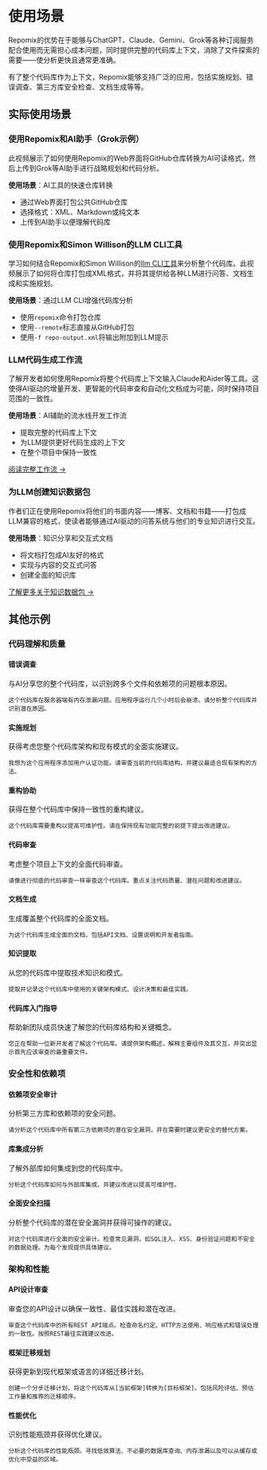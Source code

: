 <script setup>
import YouTubeVideo from '../../../components/YouTubeVideo.vue';
</script>

# 使用场景

Repomix的优势在于能够与ChatGPT、Claude、Gemini、Grok等各种订阅服务配合使用而无需担心成本问题，同时提供完整的代码库上下文，消除了文件探索的需要——使分析更快且通常更准确。

有了整个代码库作为上下文，Repomix能够支持广泛的应用，包括实施规划、错误调查、第三方库安全检查、文档生成等等。


## 实际使用场景

### 使用Repomix和AI助手（Grok示例）
此视频展示了如何使用Repomix的Web界面将GitHub仓库转换为AI可读格式，然后上传到Grok等AI助手进行战略规划和代码分析。

**使用场景**：AI工具的快速仓库转换
- 通过Web界面打包公共GitHub仓库
- 选择格式：XML、Markdown或纯文本
- 上传到AI助手以便理解代码库

<YouTubeVideo video-id="XTifjfeMp4M" :start="488" />

### 使用Repomix和Simon Willison的LLM CLI工具
学习如何结合Repomix和Simon Willison的[llm CLI工具](https://github.com/simonw/llm)来分析整个代码库。此视频展示了如何将仓库打包成XML格式，并将其提供给各种LLM进行问答、文档生成和实施规划。

**使用场景**：通过LLM CLI增强代码库分析
- 使用`repomix`命令打包仓库
- 使用`--remote`标志直接从GitHub打包
- 使用`-f repo-output.xml`将输出附加到LLM提示

<YouTubeVideo video-id="UZ-9U1W0e4o" :start="592" />

### LLM代码生成工作流
了解开发者如何使用Repomix将整个代码库上下文输入Claude和Aider等工具。这使得AI驱动的增量开发、更智能的代码审查和自动化文档成为可能，同时保持项目范围的一致性。

**使用场景**：AI辅助的流水线开发工作流
- 提取完整的代码库上下文
- 为LLM提供更好代码生成的上下文
- 在整个项目中保持一致性

[阅读完整工作流 →](https://harper.blog/2025/02/16/my-llm-codegen-workflow-atm/)

### 为LLM创建知识数据包
作者们正在使用Repomix将他们的书面内容——博客、文档和书籍——打包成LLM兼容的格式，使读者能够通过AI驱动的问答系统与他们的专业知识进行交互。

**使用场景**：知识分享和交互式文档
- 将文档打包成AI友好的格式
- 实现与内容的交互式问答
- 创建全面的知识库

[了解更多关于知识数据包 →](https://lethain.com/competitive-advantage-author-llms/)


## 其他示例

### 代码理解和质量

#### 错误调查
与AI分享您的整个代码库，以识别跨多个文件和依赖项的问题根本原因。

```
这个代码库在服务器端有内存泄漏问题。应用程序运行几个小时后会崩溃。请分析整个代码库并识别潜在原因。
```

#### 实施规划
获得考虑您整个代码库架构和现有模式的全面实施建议。

```
我想为这个应用程序添加用户认证功能。请审查当前的代码库结构，并建议最适合现有架构的方法。
```

#### 重构协助
获得在整个代码库中保持一致性的重构建议。

```
这个代码库需要重构以提高可维护性。请在保持现有功能完整的前提下提出改进建议。
```

#### 代码审查
考虑整个项目上下文的全面代码审查。

```
请像进行彻底的代码审查一样审查这个代码库。重点关注代码质量、潜在问题和改进建议。
```

#### 文档生成
生成覆盖整个代码库的全面文档。

```
为这个代码库生成全面的文档，包括API文档、设置说明和开发者指南。
```

#### 知识提取
从您的代码库中提取技术知识和模式。

```
提取并记录这个代码库中使用的关键架构模式、设计决策和最佳实践。
```

#### 代码库入门指导
帮助新团队成员快速了解您的代码库结构和关键概念。

```
您正在帮助一位新开发者了解这个代码库。请提供架构概述，解释主要组件及其交互，并突出显示首先应该审查的最重要文件。
```

### 安全性和依赖项

#### 依赖项安全审计
分析第三方库和依赖项的安全问题。

```
请分析这个代码库中所有第三方依赖项的潜在安全漏洞，并在需要时建议更安全的替代方案。
```

#### 库集成分析
了解外部库如何集成到您的代码库中。

```
分析这个代码库如何与外部库集成，并建议改进以提高可维护性。
```

#### 全面安全扫描
分析整个代码库的潜在安全漏洞并获得可操作的建议。

```
对这个代码库进行全面的安全审计。检查常见漏洞，如SQL注入、XSS、身份验证问题和不安全的数据处理。为每个发现提供具体建议。
```

### 架构和性能

#### API设计审查
审查您的API设计以确保一致性、最佳实践和潜在改进。

```
审查这个代码库中的所有REST API端点。检查命名约定、HTTP方法使用、响应格式和错误处理的一致性。按照REST最佳实践建议改进。
```

#### 框架迁移规划
获得更新到现代框架或语言的详细迁移计划。

```
创建一个分步迁移计划，将这个代码库从[当前框架]转换为[目标框架]。包括风险评估、预估工作量和推荐的迁移顺序。
```

#### 性能优化
识别性能瓶颈并获得优化建议。

```
分析这个代码库的性能瓶颈。寻找低效算法、不必要的数据库查询、内存泄漏以及可以从缓存或优化中受益的区域。
```